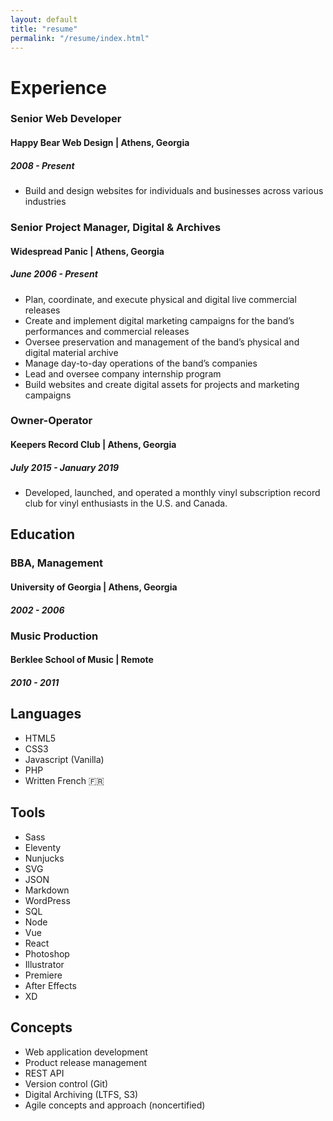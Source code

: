 ```yaml
---
layout: default
title: "resume"
permalink: "/resume/index.html"
---
```


# Experience

### Senior Web Developer
#### Happy Bear Web Design | Athens, Georgia
##### 2008 - Present

* Build and design websites for individuals and businesses across various industries


### Senior Project Manager, Digital & Archives
#### Widespread Panic | Athens, Georgia
##### June 2006 - Present

- Plan, coordinate, and execute physical and digital live commercial releases
- Create and implement digital marketing campaigns for the band’s performances and commercial releases
- Oversee preservation and management of the band’s physical and digital material archive
- Manage day-to-day operations of the band’s companies
- Lead and oversee company internship program
- Build websites and create digital assets for projects and marketing campaigns

### Owner-Operator
#### Keepers Record Club | Athens, Georgia
##### July 2015 - January 2019

* Developed, launched, and operated a monthly vinyl subscription record club for vinyl enthusiasts in the U.S. and Canada.

## Education

### BBA, Management
#### University of Georgia | Athens, Georgia
##### 2002 - 2006

### Music Production
#### Berklee School of Music | Remote
##### 2010 - 2011

## Languages
* HTML5
* CSS3
* Javascript (Vanilla)
* PHP
* Written French 🇫🇷


## Tools
* Sass
* Eleventy
* Nunjucks
* SVG
* JSON
* Markdown
* WordPress
* SQL
* Node
* Vue
* React
* Photoshop
* Illustrator
* Premiere
* After Effects
* XD

## Concepts
* Web application development
* Product release management
* REST API
* Version control (Git)
* Digital Archiving (LTFS, S3)
* Agile concepts and approach (noncertified)
